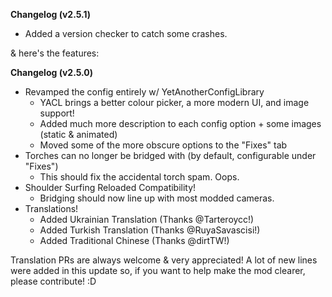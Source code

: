 __**Changelog (v2.5.1)**__

- Added a version checker to catch some crashes.

& here's the features:

__**Changelog (v2.5.0)**__

- Revamped the config entirely w/ YetAnotherConfigLibrary
  - YACL brings a better colour picker, a more modern UI, and image support!
  - Added much more description to each config option + some images (static & animated)
  - Moved some of the more obscure options to the "Fixes" tab
- Torches can no longer be bridged with (by default, configurable under "Fixes")
  - This should fix the accidental torch spam. Oops.
- Shoulder Surfing Reloaded Compatibility!
  -  Bridging should now line up with most modded cameras.
- Translations!
  - Added Ukrainian Translation (Thanks @Tarteroycc!)
  - Added Turkish Translation (Thanks @RuyaSavascisi!)
  - Added Traditional Chinese (Thanks @dirtTW!)

Translation PRs are always welcome & very appreciated! A lot of new lines were added in this update so, if you want to help make the mod clearer, please contribute! :D